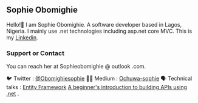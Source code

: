 ## Sophie Obomighie

Hello!🤠
I am Sophie Obomighie. A software developer based in Lagos, Nigeria. I mainly use .net technologies including asp.net core MVC. 
This is my [Linkedin](https://www.linkedin.com/in/sophieobomighie/).

### Support or Contact

You can reach her at Sophieobomighie @ outlook .com.

🐦 Twitter : [@Obomighiesophie](https://twitter.com/ObomighieSophie)
✍🏾 Medium : [Ochuwa-sophie](https://medium.com/@ochuwa-sophie)
🗣 Technical talks : [Entity Framework](https://www.youtube.com/watch?v=DMpPobhB514&t=9s)
                  [A beginner's introduction to building APIs using .net](https://www.youtube.com/watch?v=ekezoV4DcNA) .
